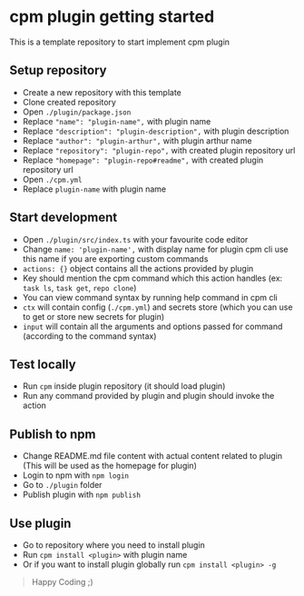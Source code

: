 # cpm plugin getting started
This is a template repository to start implement cpm plugin

## Setup repository
- Create a new repository with this template
- Clone created repository
- Open `./plugin/package.json`
- Replace `"name": "plugin-name",` with plugin name
- Replace `"description": "plugin-description",` with plugin description
- Replace `"author": "plugin-arthur",` with plugin arthur name
- Replace `"repository": "plugin-repo",` with created plugin repository url
- Replace `"homepage": "plugin-repo#readme",` with created plugin repository url
- Open `./cpm.yml`
- Replace `plugin-name` with plugin name

## Start development
- Open `./plugin/src/index.ts` with your favourite code editor
- Change `name: 'plugin-name',` with display name for plugin cpm cli use this name if you are exporting custom commands
- `actions: {}` object contains all the actions provided by plugin
- Key should mention the cpm command which this action handles (ex: `task ls`, `task get`, `repo clone`)
- You can view command syntax by running help command in cpm cli
- `ctx` will contain config (`./cpm.yml`) and secrets store (which you can use to get or store new secrets for plugin)
- `input` will contain all the arguments and options passed for command (according to the command syntax)

## Test locally
- Run `cpm` inside plugin repository (it should load plugin)
- Run any command provided by plugin and plugin should invoke the action

## Publish to npm
- Change README.md file content with actual content related to plugin (This will be used as the homepage for plugin)
- Login to npm with `npm login`
- Go to `./plugin` folder
- Publish plugin with `npm publish`

## Use plugin
- Go to repository where you need to install plugin
- Run `cpm install <plugin>` with plugin name
- Or if you want to install plugin globally run `cpm install <plugin> -g`

>Happy Coding ;)